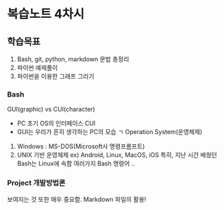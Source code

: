복습노트 4차시
=================

## 학습목표

1. Bash, git, python, markdown 문법 총정리
2. 파이썬 예제풀이
3. 파이썬을 이용한 그래프 그리기

### Bash

GUI(graphic) vs CUI(character)
- PC 초기 OS의 인터페이스 CUI
- GUI는 우리가 흔히 생각하는 PC의 모습
ㄱ
Operation System(운영체제)
1) Windows : MS-DOS(Microsoft사 명령프롬프트)
2) UNIX 기반 운영체제 
   ex) Android, Linux, MacOS, iOS
    특히, 지난 시간 배웠던 Bash는 Linux에 속함
        여러가지 Bash 명령어 ..

### Project 개발방법론

보여지는 것 또한 매우 중요함.
Markdown 파일의 활용!
